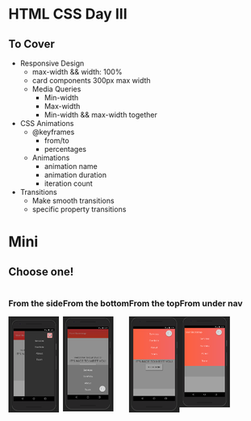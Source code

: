 # HTML CSS Day III

## To Cover

<ul>
    <li>Responsive Design
        <ul>
            <li>max-width && width: 100%</li>
            <li>card components 300px max width</li>
            <li>Media Queries
                <ul>
                    <li>Min-width</li>
                    <li>Max-width</li>
                    <li>Min-width && max-width together</li>
                </ul>
            </li>
        </ul>
    </li>
    <li>CSS Animations
        <ul>
            <li>@keyframes
                <ul>
                    <li>from/to</li>
                    <li>percentages</li>
                </ul>
            </li>
            <li>Animations
                <ul>
                    <li>animation name</li>
                    <li>animation duration</li>
                    <li>iteration count</li>
                </ul>
            </li>
        </ul>
    </li>
    <li>Transitions
        <ul>
            <li>Make smooth transitions</li>
            <li>specific property transitions</li>
        </ul>
    </li>
</ul>

# Mini

## Choose one!


<div style='display: flex'>
    <div>
        <h3>From the side</h3>
        <img style='width: 100px' src="./media/nav1.png" >
    </div>
    <div>
        <h3>From the bottom</h3>
        <img style='width: 100px' src="./media/nav2.png" >
    </div>
    <div>
        <h3>From the top</h3>
        <img style='width: 100px' src="./media/nav3.png" >
    </div>
    <div>
        <h3>From under nav</h3>
        <img style='width: 100px' src="./media/nav4.png" >
    </div>
</div>
